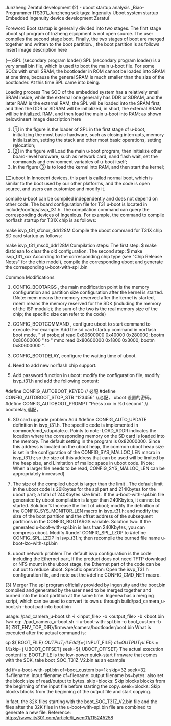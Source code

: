 Junzheng Zeratul development (2) - uboot startup analysis _Biao-Programmer ITS301_Junzheng sdk
tags:  Ingenuity   Uboot   system startup   Embedded Ingenuity   device development   Zeratul  

Foreword
Boot startup is generally divided into two stages. The first stage uboot spl program of Inzheng equipment is not open source. The user compiles the second stage boot. Finally, the two stages of boot are merged together and written to the boot partition. , the boot partition is as follows
insert image description here

(一)SPL (secondary program loader)
SPL (secondary program loader) is a very small bin file, which is used to boot the main u-boot file. For some SOCs with small SRAM, the bootloader in ROM cannot be loaded into SRAM at one time, because the general SRAM is much smaller than the size of the bootloader. At this time SPL came into being.


Loading process
The SOC of the embedded system has a relatively small SRAM inside, while the external one generally has DDR or SDRAM, and the latter RAM is the external RAM; the SPL will be loaded into the SRAM first, and then the DDR or SDRAM will be initialized, in short, the external SRAM will be initialized. RAM, and then load the main u-boot into RAM;
as shown below:insert image description here

1. ① in the figure is the loader of SPL in the first stage of u-boot, initializing the most basic hardware, such as closing interrupts, memory initialization, setting the stack and other most basic operations, setting relocation;
2. ② in the figure will Load the main u-boot program, then initialize other board-level hardware, such as network card, nand flash wait, set the commands and environment variables of u-boot itself;
3. In the figure ③ is to load the kernel into RAM, and then start the kernel;

(二)uboot
In Innocent devices, this part is called normal boot, which is similar to the boot used by our other platforms, and the code is open source, and users can customize and modify it.

compile
u-boot can be compiled independently and does not depend on other code. The board configuration file for T31 u-boot is located in include/configs/isvp_t31.h. The compilation command can query the corresponding devices of Ingenious. For example, the command to compile norflash startup for T31X chip is as follows:

make isvp_t31_sfcnor_ddr128M
Compile the uboot command for T31X chip SD card startup as follows:

make isvp_t31_msc0_ddr128M
Compilation steps:
The first step: $ make distclean to clear the old configuration.
The second step: $ make isvp_t31_xxx According to the corresponding chip type (see "Chip Release Notes" for the chip model), compile the corresponding uboot and generate the corresponding u-boot-with-spl .bin

Common Modifications
1) CONFIG_BOOTARGS , the main modification point is the memory configuration and partition size configuration after the kernel is started. (Note: mem means the memory reserved after the kernel is started, rmem means the memory reserved for the SDK (including the memory of the ISP module); the sum of the two is the real memory size of the chip; the specific size can refer to the code)

2) CONFIG_BOOTCOMMAND , configure uboot to start command to execute. For example: Add the sd card startup command in norflash boot
mode, " sf probe;sf read 0x80600000 0x40000 0x280000; bootm 0x80600000 " to " mmc read 0x80600000 0x1800 0x3000; bootm 0x80600000 ".

3) CONFIG_BOOTDELAY, configure the waiting time of uboot.

4) Need to add new norflash chip support.

5) Add password function in uboot:
modify the configuration file, modify isvp_t31.h and add the following content:

#define CONFIG_AUTOBOOT_KEYED // 必配
#define CONFIG_AUTOBOOT_STOP_STR “123456” //必配， uboot 设置的密码。
#define CONFIG_AUTOBOOT_PROMPT “Press xxx in %d second” // bootdelay,选配，

6) SD card upgrade problem
Add #define CONFIG_AUTO_UPDATE definition in isvp_t31.h. The specific code is implemented in common/cmd_sdupdate.c. Points to note: LOAD_ADDR indicates the location where the corresponding memory on the SD card is loaded into the memory. The default setting in the program is 0x82000000. Since this address is located on the uboot heap, the common uboot heap size is set in the configuration of the CONFIG_SYS_MALLOC_LEN macro in isvp_t31.h; so the size of this address that can be used will be limited by the heap size, and Limitation of malloc space in uboot code. (Note: When a larger file needs to be read, CONFIG_SYS_MALLOC_LEN can be appropriately increased)

7) The size of the compiled uboot is larger than the limit . The
default limit in the uboot code is 26Kbytes for the spl part and 214Kbytes for the uboot part; a total of 240Kbytes size limit . If the u-boot-with-spl.bin file generated by uboot compilation is larger than 240Kbytes, it cannot be started.
Solution 1:
Increase the limit of uboot; modify the definition of the CONFIG_SYS_MONITOR_LEN macro in isvp_t31.h; and modify the size of the boot partition and the offset address of the subsequent partitions in the CONFIG_BOOTARGS variable.
Solution two:
If the generated u-boot-with-spl.bin is less than 240Kbytes, you can compress uboot. Modify #undef CONFIG_SPL_LZOP to #define CONFIG_SPL_LZOP in isvp_t31.h; then recompile the burned file name u-boot-lzo-with-spl.bin

8) uboot network problem
The default isvp configuration is the code including the Ethernet part, If the product does not need TFTP download or NFS mount in the uboot stage, the Ethernet part of the code can be cut out to reduce uboot. Specific operation: Open the isvp_T31.h configuration file, and note out the #define CONFIG_CMD_NET macro.

(3) Merger
The spl program officially provided by Ingenuity and the boot.bin compiled and generated by the user need to be merged together and burned into the boot partition at the same time. Ingenea has a merging script, which can be used to convert its own u through build/pad_camera_u-boot.sh -boot pad into boot.bin

usage:./pad_camera_u-boot.sh -i <input_file> -o <output_file> -b <boot.bin fw>
eg:
./pad_camera_u-boot.sh -i u-boot-with-spl.bin -o boot_custom -b ${
    ZRT_ENV_TOP_DIR}/firmware/camera/bootloader/boot.bin
What is executed after the actual command is:

cp ${
    BOOT_FILE} ${
    OUTPUT_FILE}
dd if=${
    INPUT_FILE} of=${
    OUTPUT_FILE} bs=1K skip=${
    UBOOT_OFFSET} seek=${
    UBOOT_OFFSET}
The actual execution content is:
BOOT_FILE is the low-power quick-start firmware that comes with the SDK, take boot_SOC_T31Z_V2.bin as an example

dd  if=u-boot-with-spl.bin  of=boot_custom  bs=1k skip=32 seek=32
if=filename: input filename
of=filename: output filename
bs=bytes: also set the block size of read/output to bytes.
skip=blocks: Skip blocks blocks from the beginning of the input file before starting the copy.
seek=blocks: Skip blocks blocks from the beginning of the output file and start copying.

In fact, the 32K files starting with the boot_SOC_T31Z_V2.bin file and the files after the 32K files in the u-boot-with-spl.bin file are combined to generate a new file.
Reference: https://www.its301.com/article/li_wen01/115245258